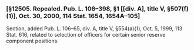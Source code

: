 ### [§12505. Repealed. Pub. L. 106–398, §1 [[div. A], title V, §507(f)(1)], Oct. 30, 2000, 114 Stat. 1654, 1654A–105] ###

Section, added Pub. L. 106–65, div. A, title V, §554(a)(1), Oct. 5, 1999, 113 Stat. 616, related to selection of officers for certain senior reserve component positions.